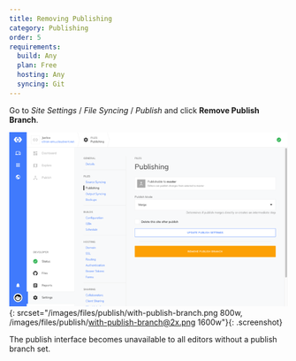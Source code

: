```yaml
---
title: Removing Publishing
category: Publishing
order: 5
requirements:
  build: Any
  plan: Free
  hosting: Any
  syncing: Git
---
```


Go to *Site Settings* / *File Syncing* / *Publish* and click **Remove Publish Branch**.

![Storage Providers interface](/images/files/publish/with-publish-branch.png){: srcset="/images/files/publish/with-publish-branch.png 800w, /images/files/publish/with-publish-branch@2x.png 1600w"}{: .screenshot}

The publish interface becomes unavailable to all editors without a publish branch set.
